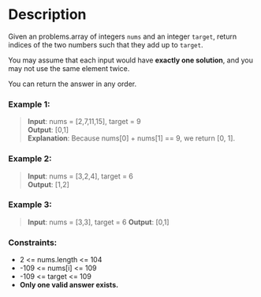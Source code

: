 # Description
Given an problems.array of integers `nums` and an integer `target`, return indices of the two numbers such that they add up to `target`.

You may assume that each input would have **exactly one solution**, and you may not use the same element twice.

You can return the answer in any order.



### **Example 1:**

>**Input**: nums = [2,7,11,15], target = 9  
**Output**: [0,1]  
**Explanation**: Because nums[0] + nums[1] == 9, we return [0, 1].  

### Example 2:

>**Input**: nums = [3,2,4], target = 6  
**Output**: [1,2]  
### Example 3:

>**Input**: nums = [3,3], target = 6
**Output**: [0,1]


### Constraints:

* 2 <= nums.length <= 104
* -109 <= nums[i] <= 109 
* -109 <= target <= 109 
* **Only one valid answer exists.**